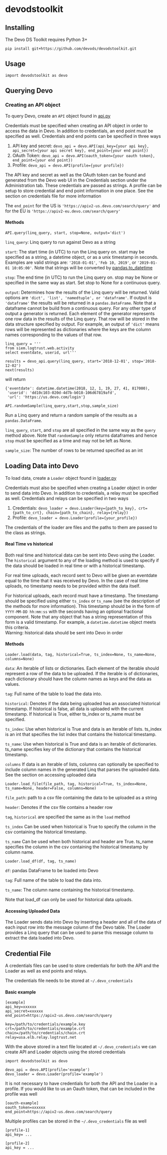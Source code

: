# devodstoolkit

## Installing

The Devo DS Toolkit requires Python 3+

```
pip install git+https://github.com/devods/devodstoolkit.git
```

## Usage

`import devodstoolkit as devo`

## Querying Devo

### Creating an API object

To query Devo, create an `API` object found in [api.py](https://github.com/devods/devodstoolkit/blob/master/devodstoolkit/api.py)

Credentials must be specified when creating an API object in order to access the data in Devo.  In addition to credentials, an end point must be specified as well.  Credentials and end points can be specified in three ways

1. API key and secret: `devo_api = devo.API(api_key={your api key}, api_secret={your api secret key}, end_point={your end point})`
2. OAuth Token: `devo_api = devo.API(oauth_token={your oauth token}, end_point={your end point})`
3. Profile: `devo_api = devo.API(profile={your profile})`

The API key and secret as well as the OAuth token can be found and generated from the Devo web UI in the Credentials section under the Administration tab.  These credentials are passed as strings.  A profile can be setup to store credential and end point information in one place.  See the section on credentials file for more information

The `end_point` for the US is `'https://apiv2-us.devo.com/search/query'` and
for the EU is `'https://apiv2-eu.devo.com/search/query'`

#### Methods

`API.query(linq_query, start, stop=None, output='dict')`  

`linq_query`: Linq query to run against Devo as a string

`start`: The start time (in UTC) to run the Linq query on.  start may be specified as a string, a datetime object, or as a unix timestamp in seconds.  Examples are valid strings are: `'2018-01-01'`,  `'Feb 10, 2019'`, or `'2019-01-01 10:05:00'`. Note that strings will be converted by [pandas.to_datetime](https://pandas.pydata.org/pandas-docs/stable/reference/api/pandas.to_datetime.html)

`stop`: The end time (in UTC) to run the Linq query on. stop may be None or specified in the same way as start.  Set stop to None for a continuous query.

`output`: Determines how the results of the Linq query will be returned.  Valid options are `'dict', 'list', 'namedtuple', or 'dataframe'`.  If output is `'dataframe'` the results will be returned in a `pandas.DataFrame`.  Note that a dataframe cannot be build from a continuous query.  For any other type of output a generator is returned.  Each element of the generator represents one row data in the results of the Linq query. That row will be stored in the data structure specified by output.  For example, an output of `'dict'` means rows will be represented as dictionaries where the keys are the column names corresponding to the values of that row.


```
linq_query = '''
from siem.logtrust.web.activity
select eventdate, userid, url'''  

results = devo_api.query(linq_query, start='2018-12-01', stop='2018-12-02')
next(results)
```
will return
```
{'eventdate': datetime.datetime(2018, 12, 1, 19, 27, 41, 817000),
 'userid': 'dd10c103-020d-4d7b-b018-106d67819afd',
 'url': 'https://us.devo.com/login'}
 ```

`API.randomSample(linq_query,start,stop,sample_size)`

Run a Linq query and return a random sample of the results as a `pandas.DataFrame`.  

`linq_query`, `start`, and `stop` are all specified in the same way as the `query` method above. Note that `randomSample` only returns dataframes and hence `stop` must be specified as a time and may not be left as None.

`sample_size`: The number of rows to be returned specified as an int


## Loading Data into Devo

To load data, create a `Loader` object found in [loader.py](https://github.com/devods/devodstoolkit/blob/master/devodstoolkit/loader.py)

Credentials must also be specified when creating a Loader object in order to send data into Devo.  In addition to credentials, a relay must be specified as well.  Credentials and relays can be specified in two ways

1. Credentials: `devo_loader = devo.Loader(key={path_to_key}, crt={path_to_crt}, chain={path_to_chain}, relay={relay})`
2. Profile: `devo_loader = devo.Loader(profile={your_profile})`

The credentials of the loader are files and the paths to them are passed to the class as strings.  



#### Real Time vs historical

Both real time and historical data can be sent into Devo using the Loader.
The `historical` argument to any of the loading method is used to specify if
the data should be loaded in real time or with a historical timestamp.

For real time uploads, each record sent to Devo will be given an eventdate
equal to the time that it was received by Devo.  In the case of real time
uploads, no timestamp needs to be provided within the data itself.

For historical uploads, each record must have a timestamp.  The timestamp
should be specified using either `ts_index` or `ts_name` (see the description
of the methods for more information).  This timestamp should be in the
form of `YYYY-MM-DD hh:mm:ss` with the seconds having an optional fractional
component. Note that any object that has a string representation of this form
is a valid timestamp. For example, a `datetime.datetime` object meets this
criteria.  
Warning: historical data should be sent into Devo in order        


#### Methods

`Loader.load(data, tag, historical=True, ts_index=None, ts_name=None, columns=None)`

`data`: An iterable of lists or dictionaries.  Each element of the iterable should represent a row of the data to be uploaded.  If the iterable is of dictionaries, each dictionary should have the column names as keys and the data as values.

`tag`: Full name of the table to load the data into.

`historical`: Denotes if the data being uploaded has an associated historical timestamp.  If historical is false, all data is uploaded with the current timestamp.  If historical is True, either ts_index or ts_name must be specified.  

`ts_index`: Use when historical is True and data is an iterable of lists.  ts_index is an int that specifies the list index that contains the historical timestamp.

`ts_name`: Use when historical is True and data is an iterable of dictionaries.  ts_name specifies key of the dictionary that contains the historical timestamp.

`columns` If data is an iterable of lists, columns can optionally be specified to include column names in the generated Linq that parses the uploaded data.  See the section on accessing uploaded data

`Loader.load_file(file_path, tag, historical=True, ts_index=None, ts_name=None, header=False, columns=None)`

`file_path`: path to a csv file containing the data to be uploaded as a string

`header`: Denotes if the csv file contains a header row

`tag`, `historical` are specified the same as in the `load` method

`ts_index` Can be used when historical is True to specify the column in the csv containing the historical timestamp.

`ts_name` Can be used when both historical and header are True.  ts_name specifies the column in the csv containing the historical timestamp by column name.

`Loader.load_df(df, tag, ts_name)`

`df`: pandas DataFrame to be loaded into Devo

`tag`: Full name of the table to load the data into.

`ts_name`: The column name containing the historical timestamp.

Note that load_df can only be used for historical data uploads.

#### Accessing Uploaded Data

The Loader sends data into Devo by inserting a header and all of the data of each input row into the message column of the Devo table.  The Loader provides a Linq query that can be used to parse this message column to extract the data loaded into Devo.  

## Credential File

A credentials files can be used to store credentials for both the API and the Loader as well as end points and relays.

The credentials file needs to be stored at `~/.devo_credentials`

#### Basic example

```
[example]
api_key=xxxxxx
api_secret=xxxxxx
end_point=https://apiv2-us.devo.com/search/query

key=/path/to/credentials/example.key
crt=/path/to/credentials/example.crt
chain=/path/to/credentials/chain.crt
relay=usa.elb.relay.logtrust.net
```

With the above stored in a text file located at `~/.devo_credentials` we can create API and Loader objects using the stored credentials

```
import devodstoolkit as devo

devo_api = devo.API(profile='example')
devo_loader = devo.Loader(profile='example')
```

It is not necessary to have credentials for both the API and the Loader in a profile.
If you would like to us an Oauth token, that can be included in the profile was well

```
[oauth-example]
oauth_token=xxxxxx
end_point=https://apiv2-us.devo.com/search/query
```
Multiple profiles can be stored in the `~/.devo_credentials` file as well

```
[profile-1]
api_key= ...

[profile-2]
api_key = ...
```
